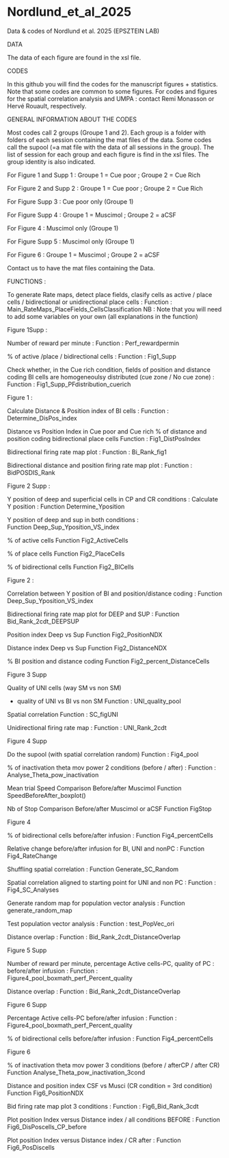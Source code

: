 # Nordlund_et_al_2025
Data &amp; codes of Nordlund et al. 2025 (EPSZTEIN LAB)


DATA

The data of each figure are found in the xsl file. 


CODES

In this github you will find the codes for the manuscript figures + statistics. Note that some codes are common to some figures. 
For codes and figures for the spatial correlation analysis and UMPA : contact Remi Monasson or Hervé Rouault, respectively. 


GENERAL INFORMATION ABOUT THE CODES

Most codes call 2 groups (Groupe 1 and 2). Each group is a folder with folders of each session containing the mat files of the data. Some codes call the supool (=a mat file with the data of all sessions in the group). The list of session for each group and each figure is find in the xsl files. The group identity is also indicated. 

For Figure 1 and Supp 1 : Groupe 1 = Cue poor ; Groupe 2 = Cue Rich

For Figure 2 and Supp 2 : Groupe 1 = Cue poor ; Groupe 2 = Cue Rich

For Figure Supp 3 : Cue poor only (Groupe 1)

For Figure Supp 4 : Groupe 1 = Muscimol ; Groupe 2  = aCSF

For Figure 4 : Muscimol only (Groupe 1)

For Figure Supp 5 : Muscimol only (Groupe 1)

For Figure 6 : Groupe 1 = Muscimol  ; Groupe 2 = aCSF

Contact us to have the mat files containing the Data. 


FUNCTIONS : 

To generate Rate maps, detect place fields, clasify cells as active / place cells / bidirectional or unidirectional place cells : 
Function : Main_RateMaps_PlaceFields_CellsClassification
NB : Note that you will need to add some variables on your own (all explanations in the function)


Figure 1Supp : 

Number of reward per minute :
Function : Perf_rewardpermin

% of active /place / bidirectional cells :
Function : Fig1_Supp

Check whether, in the Cue rich condition, fields of position and distance coding BI cells are homogeneoulsy  distributed (cue zone / No cue zone) : 
Function : Fig1_Supp_PFdistribution_cuerich


Figure 1 :

Calculate Distance & Position index of BI cells : 
Function : Determine_DisPos_index

Distance vs Position Index in Cue poor and Cue rich
% of distance and position coding bidirectional place cells
Function : Fig1_DistPosIndex

Bidirectional firing rate map plot : 
Function : Bi_Rank_fig1

Bidirectional distance and position firing rate map plot : 
Function : BidPOSDIS_Rank


Figure 2 Supp :

Y position of deep and superficial cells in CP and CR conditions : 
Calculate Y position : 
Function Determine_Yposition

Y position of deep and sup in both conditions :  
Function Deep_Sup_Yposition_VS_index

% of active cells
Function Fig2_ActiveCells

% of place cells
Function Fig2_PlaceCells

% of bidirectional cells 
Function Fig2_BICells


Figure 2 : 

Correlation between Y position of BI and position/distance coding : 
Function Deep_Sup_Yposition_VS_index

Bidirectional firing rate map plot for DEEP and SUP : 
Function Bid_Rank_2cdt_DEEPSUP

Position index Deep vs Sup 
Function Fig2_PositionNDX

Distance index Deep vs Sup 
Function Fig2_DistanceNDX

% BI position and distance coding
Function Fig2_percent_DistanceCells


Figure 3 Supp

Quality of UNI cells (way SM vs non SM)
+ quality of UNI vs BI vs non SM 
Function : UNI_quality_pool

Spatial correlation 
Function : SC_figUNI

Unidirectional firing rate map : 
Function : UNI_Rank_2cdt


Figure 4 Supp

Do the supool (with spatial correlation random)
Function : Fig4_pool

% of inactivation theta mov power 2 conditions (before / after) : 
Function : Analyse_Theta_pow_inactivation

Mean trial Speed Comparison Before/after Muscimol 
Function SpeedBeforeAfter_boxplot()

Nb of Stop Comparison Before/after Muscimol or aCSF
Function FigStop


Figure 4

% of bidirectional cells before/after infusion : 
Function Fig4_percentCells

Relative change before/after infusion for BI, UNI and nonPC :
Function Fig4_RateChange

Shuffling spatial correlation :
Function Generate_SC_Random

Spatial correlation aligned to starting point for UNI and non PC : 
Function : Fig4_SC_Analyses

Generate random map for population vector analysis : 
Function generate_random_map

Test population vector analysis : 
Function : test_PopVec_ori

Distance overlap : 
Function : Bid_Rank_2cdt_DistanceOverlap


Figure 5 Supp

Number of reward per minute, percentage Active cells-PC, quality of PC : before/after infusion : 
Function : Figure4_pool_boxmath_perf_Percent_quality

Distance overlap : 
Function : Bid_Rank_2cdt_DistanceOverlap


Figure 6 Supp

Percentage Active cells-PC before/after infusion : 
Function : Figure4_pool_boxmath_perf_Percent_quality

% of bidirectional cells before/after infusion : 
Function Fig4_percentCells


Figure 6

% of inactivation theta mov power 3 conditions (before / afterCP / after CR) 
Function Analyse_Theta_pow_inactivation_3cond

Distance and position index CSF vs Musci (CR condition = 3rd condition)
Function Fig6_PositionNDX

Bid firing rate map plot 3 conditions : 
Function : Fig6_Bid_Rank_3cdt

Plot position Index versus Distance index / all conditions BEFORE : 
Function Fig6_DisPoscells_CP_before

Plot position Index versus Distance index / CR after : 
Function Fig6_PosDiscells



